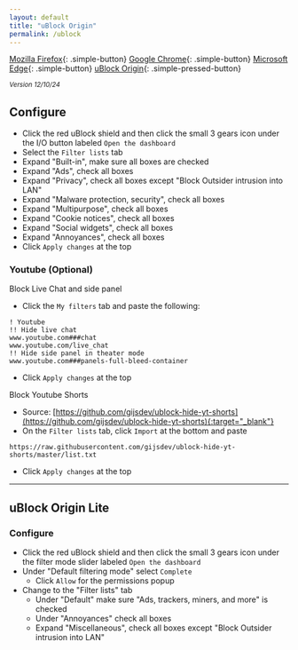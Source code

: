 ```yaml
---
layout: default
title: "uBlock Origin"
permalink: /ublock
---
```


[Mozilla Firefox]({{site.url}}/firefox){: .simple-button}
[Google Chrome]({{site.url}}/chrome){: .simple-button}
[Microsoft Edge]({{site.url}}/edge){: .simple-button}
[uBlock Origin]({{site.url}}/ublock){: .simple-pressed-button}

<sup>_Version 12/10/24_</sup>

## Configure
- Click the red uBlock shield and then click the small 3 gears icon under the I/O button labeled `Open the dashboard`
- Select the `Filter lists` tab
- Expand "Built-in", make sure all boxes are checked
- Expand "Ads", check all boxes
- Expand "Privacy", check all boxes except "Block Outsider intrusion into LAN"
- Expand "Malware protection, security", check all boxes
- Expand "Multipurpose", check all boxes
- Expand "Cookie notices", check all boxes
- Expand "Social widgets", check all boxes
- Expand "Annoyances", check all boxes
- Click `Apply changes` at the top

### Youtube (Optional)
Block Live Chat and side panel

- Click the `My filters` tab and paste the following:
```
! Youtube
!! Hide live chat
www.youtube.com###chat
www.youtube.com/live_chat
!! Hide side panel in theater mode
www.youtube.com###panels-full-bleed-container
```
- Click `Apply changes` at the top

Block Youtube Shorts <!-- https://github.com/gijsdev/ublock-hide-yt-shorts/blob/master/list.txt -->

- Source: [https://github.com/gijsdev/ublock-hide-yt-shorts](https://github.com/gijsdev/ublock-hide-yt-shorts){:target="_blank"}
- On the `Filter lists` tab, click `Import` at the bottom and paste
```
https://raw.githubusercontent.com/gijsdev/ublock-hide-yt-shorts/master/list.txt
```
- Click `Apply changes` at the top

<a name="lite"></a>

----

## uBlock Origin Lite

### Configure
- Click the red uBlock shield and then click the small 3 gears icon under the filter mode slider labeled `Open the dashboard`
- Under "Default filtering mode" select `Complete`
  - Click `Allow` for the permissions popup
- Change to the "Filter lists" tab
  - Under "Default" make sure "Ads, trackers, miners, and more" is checked
  - Under "Annoyances" check all boxes
  - Expand "Miscellaneous", check all boxes except "Block Outsider intrusion into LAN"
